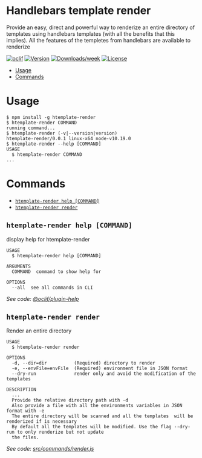 Handlebars template render
===============

Provide an easy, direct and powerful way to renderize an entire directory of templates using handlebars templates (with all the benefits that this implies). All the features of the templetes from handlebars are available to renderize

[![oclif](https://img.shields.io/badge/cli-oclif-brightgreen.svg)](https://oclif.io)
[![Version](https://img.shields.io/npm/v/htemplate-render.svg)](https://npmjs.org/package/htemplate-render)
[![Downloads/week](https://img.shields.io/npm/dw/htemplate-render.svg)](https://npmjs.org/package/htemplate-render)
[![License](https://img.shields.io/npm/l/htemplate-render.svg)](https://github.com/joaquin767/template-parser/htemplate-render/blob/master/package.json)

<!-- toc -->
* [Usage](#usage)
* [Commands](#commands)
<!-- tocstop -->
# Usage
<!-- usage -->
```sh-session
$ npm install -g htemplate-render
$ htemplate-render COMMAND
running command...
$ htemplate-render (-v|--version|version)
htemplate-render/0.0.1 linux-x64 node-v10.19.0
$ htemplate-render --help [COMMAND]
USAGE
  $ htemplate-render COMMAND
...
```
<!-- usagestop -->
# Commands
<!-- commands -->
* [`htemplate-render help [COMMAND]`](#htemplate-render-help-command)
* [`htemplate-render render`](#htemplate-render-render)

## `htemplate-render help [COMMAND]`

display help for htemplate-render

```
USAGE
  $ htemplate-render help [COMMAND]

ARGUMENTS
  COMMAND  command to show help for

OPTIONS
  --all  see all commands in CLI
```

_See code: [@oclif/plugin-help](https://github.com/oclif/plugin-help/blob/v3.2.0/src/commands/help.ts)_

## `htemplate-render render`

Render an entire directory

```
USAGE
  $ htemplate-render render

OPTIONS
  -d, --dir=dir          (Required) directory to render
  -e, --envFile=envFile  (Required) environment file in JSON format
  --dry-run              render only and avoid the modification of the templates

DESCRIPTION
  ...
  Provide the relative directory path with -d
  Also provide a file with all the environments variables in JSON format with -e
  The entire directory will be scanned and all the templates  will be renderized if is necessary
  By default all the templates will be modified. Use the flag --dry-run to only renderize but not update
  the files.
```

_See code: [src/commands/render.js](https://github.com/joaquin767/htemplate-render/blob/v0.0.1/src/commands/render.js)_
<!-- commandsstop -->
